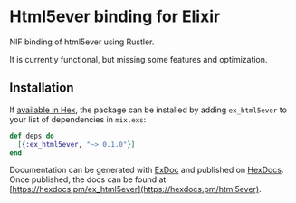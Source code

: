 # Html5ever binding for Elixir

NIF binding of html5ever using Rustler.

It is currently functional, but missing some features and optimization.

## Installation

If [available in Hex](https://hex.pm/docs/publish), the package can be installed
by adding `ex_html5ever` to your list of dependencies in `mix.exs`:

```elixir
def deps do
  [{:ex_html5ever, "~> 0.1.0"}]
end
```

Documentation can be generated with [ExDoc](https://github.com/elixir-lang/ex_doc)
and published on [HexDocs](https://hexdocs.pm). Once published, the docs can
be found at [https://hexdocs.pm/ex_html5ever](https://hexdocs.pm/html5ever).

